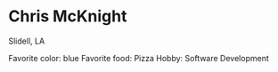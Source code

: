 # Chris McKnight
Slidell, LA

Favorite color: blue
Favorite food: Pizza
Hobby: Software Development
